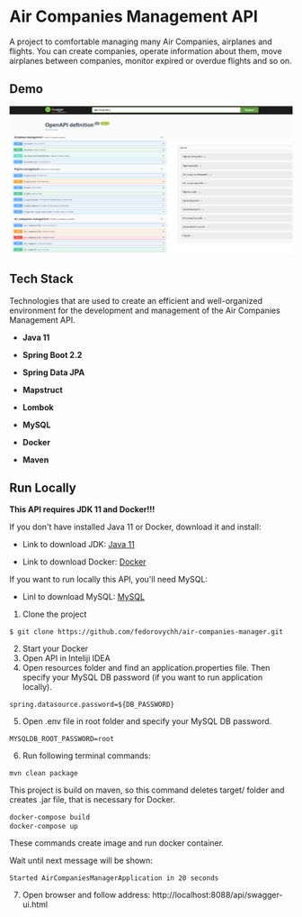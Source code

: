 # Air Companies Management API

A project to comfortable managing many Air Companies, airplanes and flights.
You can create companies, operate information about them, move airplanes between companies, monitor expired or overdue flights and so on.

## Demo

[//]: # ([Watch demonstrating video about how this Web Application works]&#40;https://youtu.be/SC39yV5yZAw&#41;)

![Demonstrating](images/swagger-ui.png)

## Tech Stack

Technologies that are used to create an efficient and well-organized environment for the development and management of the Air Companies Management API.

- **Java 11**

- **Spring Boot 2.2**

- **Spring Data JPA**

- **Mapstruct**

- **Lombok**

- **MySQL**

- **Docker**

- **Maven**

## Run Locally

**This API requires JDK 11 and Docker!!!**

If you don't have installed Java 11 or Docker, download it and install: 

- Link to download JDK: [Java 11](https://www.oracle.com/cis/java/technologies/javase/jdk11-archive-downloads.html)

- Link to download Docker: [Docker](https://docs.docker.com/desktop/install/windows-install/)

If you want to run locally this API, you'll need MySQL:

- Linl to download MySQL: [MySQL](https://dev.mysql.com/downloads/mysql/)

1. Clone the project

```
$ git clone https://github.com/fedorovychh/air-companies-manager.git
```
2. Start your Docker
3. Open API in Inteliji IDEA
4. Open resources folder and find an application.properties file. Then specify your MySQL DB password (if you want to run application locally).
```
spring.datasource.password=${DB_PASSWORD}
```

5. Open .env file in root folder and specify your MySQL DB password.

```
MYSQLDB_ROOT_PASSWORD=root
```

6. Run following terminal commands:
```
mvn clean package
```
This project is build on maven, so this command deletes target/ folder and creates .jar file, that is necessary for Docker.
```
docker-compose build
docker-compose up
```
These commands create image and run docker container.

Wait until next message will be shown:
```
Started AirCompaniesManagerApplication in 20 seconds
```

7. Open browser and follow address: http://localhost:8088/api/swagger-ui.html